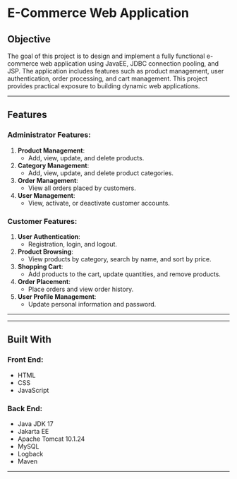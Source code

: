 # E-Commerce Web Application

## Objective
The goal of this project is to design and implement a fully functional e-commerce web application using JavaEE, JDBC connection pooling, and JSP. The application includes features such as product management, user authentication, order processing, and cart management. This project provides practical exposure to building dynamic web applications.

---

## Features

### Administrator Features:
1. **Product Management**:
   - Add, view, update, and delete products.
2. **Category Management**:
   - Add, view, update, and delete product categories.
3. **Order Management**:
   - View all orders placed by customers.
4. **User Management**:
   - View, activate, or deactivate customer accounts.

### Customer Features:
1. **User Authentication**:
   - Registration, login, and logout.
2. **Product Browsing**:
   - View products by category, search by name, and sort by price.
3. **Shopping Cart**:
   - Add products to the cart, update quantities, and remove products.
4. **Order Placement**:
   - Place orders and view order history.
5. **User Profile Management**:
   - Update personal information and password.

---

---

## Built With
### Front End:
- HTML
- CSS
- JavaScript

### Back End:
- Java JDK 17
- Jakarta EE
- Apache Tomcat 10.1.24
- MySQL
- Logback
- Maven

---

